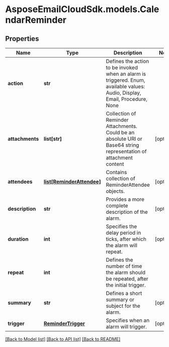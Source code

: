 # AsposeEmailCloudSdk.models.CalendarReminder
## Properties
Name | Type | Description | Notes
------------ | ------------- | ------------- | -------------
**action** | **str** | Defines the action to be invoked when an alarm is triggered. Enum, available values: Audio, Display, Email, Procedure, None | 
**attachments** | **list[str]** | Collection of Reminder Attachments. Could be an absolute URI or Base64 string representation of attachment content              | [optional] 
**attendees** | [**list[ReminderAttendee]**](ReminderAttendee.md) | Contains collection of ReminderAttendee objects.              | [optional] 
**description** | **str** | Provides a more complete description of the alarm. | [optional] 
**duration** | **int** | Specifies the delay period in ticks, after which the alarm will repeat.              | [optional] 
**repeat** | **int** | Defines the number of time the alarm should be repeated, after the initial trigger.              | 
**summary** | **str** | Defines a short summary or subject for the alarm. | [optional] 
**trigger** | [**ReminderTrigger**](ReminderTrigger.md) | Specifies when an alarm will trigger. | [optional] 



[[Back to Model list]](README.md#documentation-for-models) [[Back to API list]](README.md#documentation-for-api-endpoints) [[Back to README]](README.md)


